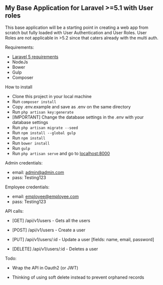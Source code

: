 ## My Base Application for Laravel >=5.1 with User roles

This base application will be a starting point in creating a web app from scratch but fully loaded with User Authentication and User Roles.
User Roles are not applicable in >5.2 since that caters already with the multi auth.

Requirements:
- [Laravel 5 requirements](https://laravel.com/docs/5.1/installation#installation)
- NodeJs
- Bower
- Gulp
- Composer

How to install
- Clone this project in your local machine
- Run `composer install`
- Copy .env.example and save as .env on the same directory
- Run `php artisan key:generate`
- [IMPORTANT] Change the database settings in the .env with your database settings
- Run `php artisan migrate --seed`
- Run `npm install --global gulp`
- Run `npm install`
- Run `bower install`
- Run `gulp`
- Run `php artisan serve` and go to [localhost:8000](http://localhost:8000)

Admin credentials:

- email: admin@admin.com
- pass: Testing123

Employee credentials:

- email: employee@employee.com
- pass: Testing123

API calls:

- [GET]       /api/v1/users - Gets all the users

- [POST]      /api/v1/users - Create a user

- [PUT]       /api/v1/users/:id - Update a user [fields: name, email, password]

- [DELETE]    /api/v1/users/:id - Deletes a user


Todo:

- Wrap the API in Oauth2 (or JWT)

- Thinking of using soft delete instead to prevent orphaned records